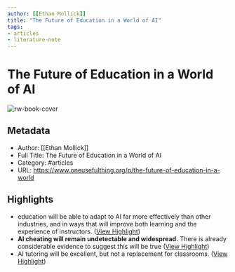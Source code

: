 ```yaml
---
author: [[Ethan Mollick]]
title: "The Future of Education in a World of AI"
tags: 
- articles
- literature-note
---
```

# The Future of Education in a World of AI

![rw-book-cover](https://substackcdn.com/image/fetch/f_auto,q_auto:good,fl_progressive:steep/https%3A%2F%2Fsubstack-post-media.s3.amazonaws.com%2Fpublic%2Fimages%2F39d2a5ed-6deb-4397-b514-a384ac05ff33_1312x928.png)

## Metadata
- Author: [[Ethan Mollick]]
- Full Title: The Future of Education in a World of AI
- Category: #articles
- URL: https://www.oneusefulthing.org/p/the-future-of-education-in-a-world

## Highlights
- education will be able to adapt to AI far more effectively than other industries, and in ways that will improve both learning and the experience of instructors. ([View Highlight](https://read.readwise.io/read/01gxm3jkpwx1hezvmb145rtcxq))
- **AI cheating will remain undetectable and widespread.** There is already considerable evidence to suggest this will be true ([View Highlight](https://read.readwise.io/read/01gxm3k2hpzpc4g1c0dtdtymnj))
- AI tutoring will be excellent, but not a replacement for classrooms. ([View Highlight](https://read.readwise.io/read/01gxm3mw664d7xnmd6d6fd7ckt))
